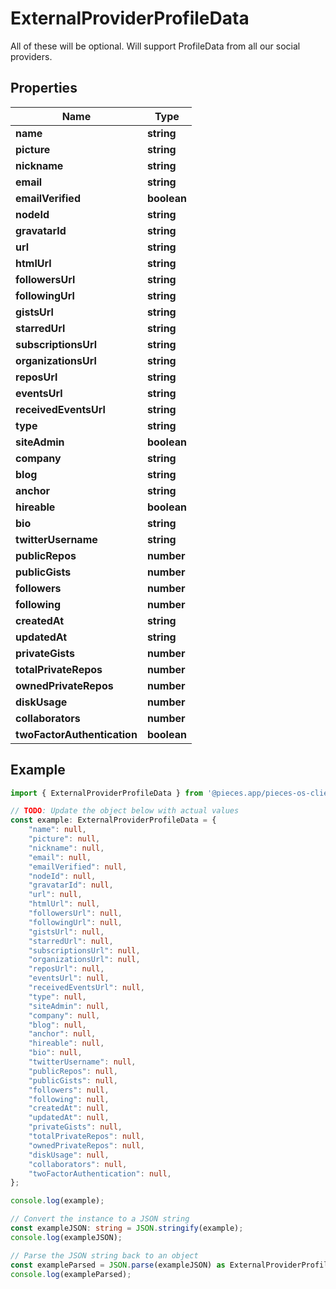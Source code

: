 
# ExternalProviderProfileData

All of these will be optional.  Will support ProfileData from all our social providers.

## Properties

Name | Type
------------ | -------------
**name** | **string**
**picture** | **string**
**nickname** | **string**
**email** | **string**
**emailVerified** | **boolean**
**nodeId** | **string**
**gravatarId** | **string**
**url** | **string**
**htmlUrl** | **string**
**followersUrl** | **string**
**followingUrl** | **string**
**gistsUrl** | **string**
**starredUrl** | **string**
**subscriptionsUrl** | **string**
**organizationsUrl** | **string**
**reposUrl** | **string**
**eventsUrl** | **string**
**receivedEventsUrl** | **string**
**type** | **string**
**siteAdmin** | **boolean**
**company** | **string**
**blog** | **string**
**anchor** | **string**
**hireable** | **boolean**
**bio** | **string**
**twitterUsername** | **string**
**publicRepos** | **number**
**publicGists** | **number**
**followers** | **number**
**following** | **number**
**createdAt** | **string**
**updatedAt** | **string**
**privateGists** | **number**
**totalPrivateRepos** | **number**
**ownedPrivateRepos** | **number**
**diskUsage** | **number**
**collaborators** | **number**
**twoFactorAuthentication** | **boolean**

## Example

```typescript
import { ExternalProviderProfileData } from '@pieces.app/pieces-os-client';

// TODO: Update the object below with actual values
const example: ExternalProviderProfileData = {
    "name": null,
    "picture": null,
    "nickname": null,
    "email": null,
    "emailVerified": null,
    "nodeId": null,
    "gravatarId": null,
    "url": null,
    "htmlUrl": null,
    "followersUrl": null,
    "followingUrl": null,
    "gistsUrl": null,
    "starredUrl": null,
    "subscriptionsUrl": null,
    "organizationsUrl": null,
    "reposUrl": null,
    "eventsUrl": null,
    "receivedEventsUrl": null,
    "type": null,
    "siteAdmin": null,
    "company": null,
    "blog": null,
    "anchor": null,
    "hireable": null,
    "bio": null,
    "twitterUsername": null,
    "publicRepos": null,
    "publicGists": null,
    "followers": null,
    "following": null,
    "createdAt": null,
    "updatedAt": null,
    "privateGists": null,
    "totalPrivateRepos": null,
    "ownedPrivateRepos": null,
    "diskUsage": null,
    "collaborators": null,
    "twoFactorAuthentication": null,
};

console.log(example);

// Convert the instance to a JSON string
const exampleJSON: string = JSON.stringify(example);
console.log(exampleJSON);

// Parse the JSON string back to an object
const exampleParsed = JSON.parse(exampleJSON) as ExternalProviderProfileData;
console.log(exampleParsed);
```


